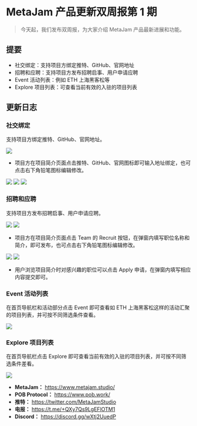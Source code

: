 # MetaJam 产品更新双周报第 1 期

> 今天起，我们发布双周报，为大家介绍 MetaJam 产品最新进展和功能。

## 提要

- 社交绑定：支持项目方绑定推特、GitHub、官网地址
- 招聘和应聘：支持项目方发布招聘启事、用户申请应聘
- Event 活动列表：例如 ETH 上海黑客松等
- Explore 项目列表：可查看当前有效的入驻的项目列表

## 更新日志

### 社交绑定

支持项目方绑定推特、GitHub、官网地址。

![](./social.png)

- 项目方在项目简介页面点击推特、GitHub、官网图标即可输入地址绑定，也可点击右下角铅笔图标编辑修改。

![](./twitter.png)
![](./github.png)
![](./website.png)

### 招聘和应聘

支持项目方发布招聘启事、用户申请应聘。

![](./recruit-01.png)
![](./recruit-02.png)

- 项目方在项目简介页面点击 Team 的 Recruit 按钮，在弹窗内填写职位名称和简介，即可发布，也可点击右下角铅笔图标编辑修改。

![](./apply-01.png)
![](./apply-02.png)

- 用户浏览项目简介时对感兴趣的职位可以点击 Apply 申请，在弹窗内填写相应内容提交即可。

### Event 活动列表

在首页导航栏和活动部分点击 Event 即可查看如 ETH 上海黑客松这样的活动汇聚的项目列表，并可按不同筛选条件查看。

![](./event.png)

### Explore 项目列表

在首页导航栏点击 Explore 即可查看当前有效的入驻的项目列表，并可按不同筛选条件差看。

![](./explore.png)

- **MetaJam：** https://www.metajam.studio/
- **POB Protocol：** https://www.pob.work/
- **推特：** https://twitter.com/MetaJamStudio
- **电报：** https://t.me/+QXy7Qs9LgEFlOTM1
- **Discord：** https://discord.gg/wXtj2UuedP